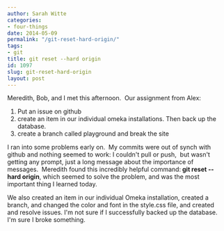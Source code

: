 ```yaml
---
author: Sarah Witte
categories:
- four-things
date: 2014-05-09
permalink: "/git-reset-hard-origin/"
tags:
- git
title: git reset --hard origin
id: 1097
slug: git-reset-hard-origin
layout: post
---
```

Meredith, Bob, and I met this afternoon.  Our assignment from Alex:

<ol>
  <li>Put an issue on github</li>
  <li>create an item in our individual omeka installations. Then back up the database.</li>
  <li>create a branch called playground and break the site</li>
</ol>

I ran into some problems early on.  My commits were
  out of synch with github and nothing seemed to work: I couldn't pull or push, 
  but wasn't getting any prompt, just a long message about the importance of messages. 
  Meredith found this incredibly helpful command:<strong> git reset --hard origin</strong>,
  which seemed to solve the problem, and was the most important thing I learned today.

We also created an item in our individual Omeka installation, created a branch,
  and changed the color and font in the style.css file, and created and resolve issues.
  I'm not sure if I successfully backed up the database.  I'm sure I broke something.
